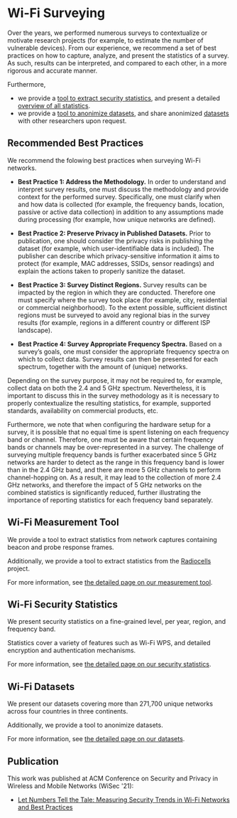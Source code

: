 # Wi-Fi Surveying

Over the years, we performed numerous surveys to contextualize or motivate research projects (for example, to estimate the number of vulnerable devices).
From our experience, we recommend a set of best practices on how to capture, analyze, and present the statistics of a survey.
As such, results can be interpreted, and compared to each other, in a more rigorous and accurate manner.

Furthermore,
- we provide a [tool to extract security statistics](tool), and present a detailed [overview of all statistics](statistics).
- we provide a [tool to anonimize datasets](datasets), and share anonimized [datasets](datasets) with other researchers upon request.

## Recommended Best Practices

We recommend the folowing best practices when surveying Wi-Fi networks.

* **Best Practice 1: Address the Methodology.**
In order to understand and interpret survey results, one must discuss the methodology and provide context for the performed survey.
Specifically, one must clarify when and how data is collected (for example, the frequency bands, location, passive or active data collection) in addition to any assumptions made during processing (for example, how unique networks are defined).

- **Best Practice 2: Preserve Privacy in Published Datasets.**
Prior to publication, one should consider the privacy risks in publishing the dataset (for example, which user-identifiable data is included).
The publisher can describe which privacy-sensitive information it aims to protect (for example, MAC addresses, SSIDs, sensor readings) and explain the actions taken to properly sanitize the dataset.

- **Best Practice 3: Survey Distinct Regions.**
Survey results can be impacted by the region in which they are conducted.
Therefore one must specify where the survey took place (for example, city, residential or commercial neighborhood).
To the extent possible, sufficient distinct regions must be surveyed to avoid any regional bias in the survey results (for example, regions in a different country or different ISP landscape).

- **Best Practice 4: Survey Appropriate Frequency Spectra.**
Based on a survey’s goals, one must consider the appropriate frequency spectra on which to collect data.
Survey results can then be presented for each spectrum, together with the amount of (unique) networks.

Depending on the survey purpose, it may not be required to, for example, collect data on both the 2.4 and 5 GHz spectrum.
Nevertheless, it is important to discuss this in the survey methodology as it is necessary to properly contextualize the resulting statistics, for example, supported standards, availability on commercial products, etc.

Furthermore, we note that when configuring the hardware setup for a survey, it is possible that no equal time is spent listening on each frequency band or channel.
Therefore, one must be aware that certain frequency bands or channels may be over-represented in a survey.
The challenge of surveying multiple frequency bands is further exacerbated since 5 GHz networks are harder to detect as the range in this frequency band is lower than in the 2.4 GHz band, and there are more 5 GHz channels to perform channel-hopping on.
As a result, it may lead to the collection of more 2.4 GHz networks, and therefore the impact of 5 GHz networks on the combined statistics is significantly reduced, further illustrating the importance of reporting statistics for each frequency band separately.

## Wi-Fi Measurement Tool

We provide a tool to extract statistics from network captures containing beacon and probe response frames.

Additionally, we provide a tool to extract statistics from the [Radiocells](https://radiocells.org/) project.

For more information, see [the detailed page on our measurement tool](tool).

## Wi-Fi Security Statistics

We present security statistics on a fine-grained level, per year, region, and frequency band.

Statistics cover a variety of features such as Wi-Fi WPS, and detailed encryption and authentication mechanisms.

For more information, see [the detailed page on our security statistics](statistics).

## Wi-Fi Datasets

We present our datasets covering more than 271,700 unique networks across four countries in three continents.

Additionally, we provide a tool to anonimize datasets.

For more information, see [the detailed page on our datasets](datasets).

## Publication

This work was published at ACM Conference on Security and Privacy in Wireless and Mobile Networks (WiSec '21):

- [Let Numbers Tell the Tale: Measuring Security Trends in Wi-Fi Networks and Best Practices](https://dl.acm.org/doi/10.1145/3448300.3468286)
